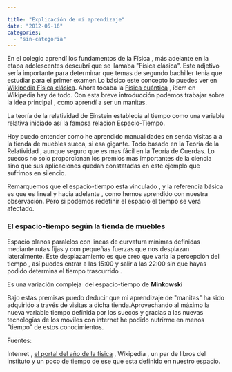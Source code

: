 ```yaml
---

title: "Explicación de mi aprendizaje"
date: "2012-05-16"
categories: 
  - "sin-categoria"
---
```


En el colegio aprendí los fundamentos de la Física , más adelante en la etapa adolescentes descubrí que se llamaba "Física clásica". Este adjetivo sería importante para determinar que temas de segundo bachiller tenía que estudiar para el primer examen.Lo básico este concepto lo puedes ver en [Wikipedia Física clásica](https://es.wikipedia.org/wiki/F%C3%ADsica_cl%C3%A1sica "Física Clásica"). Ahora tocaba la [Física cuántica](https://es.wikipedia.org/wiki/F%C3%ADsica_moderna "Fisica cuantica") , ídem en Wikipedia hay de todo. Con esta breve introducción podemos trabajar sobre la idea principal , como aprendí a ser un manitas.

La teoría de la relatividad de Einstein establecía al tiempo como una variable relativa iniciado así la famosa relación Espacio-Tiempo.

Hoy puedo entender como he aprendido manualidades en senda visitas a a la tienda de muebles sueca, si esa gigante. Todo basado en la Teoría de la Relatividad , aunque seguro que es mas fácil en la Teoría de Cuerdas. Lo suecos no solo proporcionan los premios mas importantes de la ciencia sino que sus aplicaciones quedan constatadas en este ejemplo que sufrimos en silencio.

Remarquemos que el espacio-tiempo esta vinculado , y la referencia básica es que es lineal y hacia adelante , como hemos aprendido con nuestra observación. Pero si podemos redefinir el espacio el tiempo se verá afectado.

### El espacio-tiempo según la tienda de muebles

Espacio planos paralelos con lineas de curvatura mínimas definidas mediante rutas fijas y con pequeñas fuerzas que nos desplazan lateralmente. Este desplazamiento es que creo que varia la percepción del tiempo , así puedes entrar a las 15:00 y salir a las 22:00 sin que hayas podido determina el tiempo trascurrido .

Es una variación compleja  del espacio-tiempo de **Minkowski**

Bajo estas premisas puedo deducir que mi aprendizaje de "manitas" ha sido adquirido a través de visitas a dicha tienda.Aprovechando al máximo la nueva variable tiempo definida por los suecos y gracias a las nuevas tecnologías de los móviles con internet he podido nutrirme en menos "tiempo" de estos conocimientos.

Fuentes:

Intenret , [el portal del año de la física](https://www.fisica2005.org/view/presentacion.asp?id=366 "fisica2005") , Wikipedia , un par de libros del instituto y un poco de tiempo de ese que esta definido en nuestro espacio.
